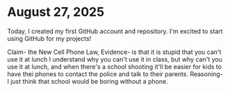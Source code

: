 # August 27, 2025
Today, I created my first GitHub account and repository. I'm excited to start using GitHub for my projects!

Claim- the New Cell Phone Law, Evidence- is that it is stupid that you can't use it at lunch I understand why you can't use it in class, but why can't you use it at lunch, and when there's a school shooting it'll be easier for kids to have thei phones to contact the police and talk to their parents. Reasoning- I just think that school would be boring without a phone.
